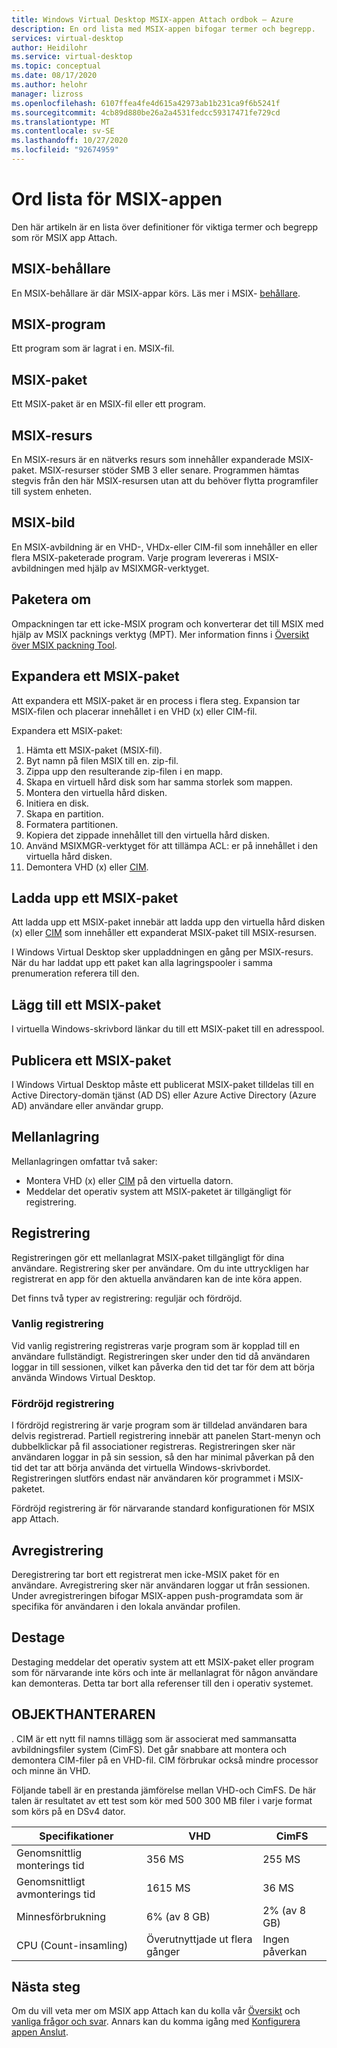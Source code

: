 ```yaml
---
title: Windows Virtual Desktop MSIX-appen Attach ordbok – Azure
description: En ord lista med MSIX-appen bifogar termer och begrepp.
services: virtual-desktop
author: Heidilohr
ms.service: virtual-desktop
ms.topic: conceptual
ms.date: 08/17/2020
ms.author: helohr
manager: lizross
ms.openlocfilehash: 6107ffea4fe4d615a42973ab1b231ca9f6b5241f
ms.sourcegitcommit: 4cb89d880be26a2a4531fedcc59317471fe729cd
ms.translationtype: MT
ms.contentlocale: sv-SE
ms.lasthandoff: 10/27/2020
ms.locfileid: "92674959"
---
```

# <a name="msix-app-attach-glossary"></a>Ord lista för MSIX-appen

Den här artikeln är en lista över definitioner för viktiga termer och begrepp som rör MSIX app Attach.

## <a name="msix-container"></a>MSIX-behållare

En MSIX-behållare är där MSIX-appar körs. Läs mer i MSIX- [behållare](/windows/msix/msix-container).

## <a name="msix-application"></a>MSIX-program 

Ett program som är lagrat i en. MSIX-fil.

## <a name="msix-package"></a>MSIX-paket 

Ett MSIX-paket är en MSIX-fil eller ett program.

## <a name="msix-share"></a>MSIX-resurs

En MSIX-resurs är en nätverks resurs som innehåller expanderade MSIX-paket. MSIX-resurser stöder SMB 3 eller senare. Programmen hämtas stegvis från den här MSIX-resursen utan att du behöver flytta programfiler till system enheten.

## <a name="msix-image"></a>MSIX-bild

En MSIX-avbildning är en VHD-, VHDx-eller CIM-fil som innehåller en eller flera MSIX-paketerade program. Varje program levereras i MSIX-avbildningen med hjälp av MSIXMGR-verktyget.

## <a name="repackage"></a>Paketera om

Ompackningen tar ett icke-MSIX program och konverterar det till MSIX med hjälp av MSIX packnings verktyg (MPT). Mer information finns i [Översikt över MSIX packning Tool](/windows/msix/packaging-tool/tool-overview).

## <a name="expand-an-msix-package"></a>Expandera ett MSIX-paket

Att expandera ett MSIX-paket är en process i flera steg. Expansion tar MSIX-filen och placerar innehållet i en VHD (x) eller CIM-fil. 

Expandera ett MSIX-paket:

1. Hämta ett MSIX-paket (MSIX-fil).
2. Byt namn på filen MSIX till en. zip-fil.
3. Zippa upp den resulterande zip-filen i en mapp.
4. Skapa en virtuell hård disk som har samma storlek som mappen.
5. Montera den virtuella hård disken.
6. Initiera en disk.
7. Skapa en partition.
8. Formatera partitionen.
9. Kopiera det zippade innehållet till den virtuella hård disken.
10. Använd MSIXMGR-verktyget för att tillämpa ACL: er på innehållet i den virtuella hård disken.
11. Demontera VHD (x) eller [CIM](#cim).

## <a name="upload-an-msix-package"></a>Ladda upp ett MSIX-paket 

Att ladda upp ett MSIX-paket innebär att ladda upp den virtuella hård disken (x) eller [CIM](#cim) som innehåller ett expanderat MSIX-paket till MSIX-resursen.

I Windows Virtual Desktop sker uppladdningen en gång per MSIX-resurs. När du har laddat upp ett paket kan alla lagringspooler i samma prenumeration referera till den.

## <a name="add-an-msix-package"></a>Lägg till ett MSIX-paket

I virtuella Windows-skrivbord länkar du till ett MSIX-paket till en adresspool.

## <a name="publish-an-msix-package"></a>Publicera ett MSIX-paket 

I Windows Virtual Desktop måste ett publicerat MSIX-paket tilldelas till en Active Directory-domän tjänst (AD DS) eller Azure Active Directory (Azure AD) användare eller användar grupp.

## <a name="staging"></a>Mellanlagring

Mellanlagringen omfattar två saker:

- Montera VHD (x) eller [CIM](#cim) på den virtuella datorn.
- Meddelar det operativ system att MSIX-paketet är tillgängligt för registrering.

## <a name="registration"></a>Registrering

Registreringen gör ett mellanlagrat MSIX-paket tillgängligt för dina användare. Registrering sker per användare. Om du inte uttryckligen har registrerat en app för den aktuella användaren kan de inte köra appen.

Det finns två typer av registrering: reguljär och fördröjd.

### <a name="regular-registration"></a>Vanlig registrering

Vid vanlig registrering registreras varje program som är kopplad till en användare fullständigt. Registreringen sker under den tid då användaren loggar in till sessionen, vilket kan påverka den tid det tar för dem att börja använda Windows Virtual Desktop.

### <a name="delayed-registration"></a>Fördröjd registrering

I fördröjd registrering är varje program som är tilldelad användaren bara delvis registrerad. Partiell registrering innebär att panelen Start-menyn och dubbelklickar på fil associationer registreras. Registreringen sker när användaren loggar in på sin session, så den har minimal påverkan på den tid det tar att börja använda det virtuella Windows-skrivbordet. Registreringen slutförs endast när användaren kör programmet i MSIX-paketet.

Fördröjd registrering är för närvarande standard konfigurationen för MSIX app Attach.

## <a name="deregistration"></a>Avregistrering

Deregistrering tar bort ett registrerat men icke-MSIX paket för en användare. Avregistrering sker när användaren loggar ut från sessionen. Under avregistreringen bifogar MSIX-appen push-programdata som är specifika för användaren i den lokala användar profilen.

## <a name="destage"></a>Destage

Destaging meddelar det operativ system att ett MSIX-paket eller program som för närvarande inte körs och inte är mellanlagrat för någon användare kan demonteras. Detta tar bort alla referenser till den i operativ systemet.

## <a name="cim"></a>OBJEKTHANTERAREN

. CIM är ett nytt fil namns tillägg som är associerat med sammansatta avbildningsfiler system (CimFS). Det går snabbare att montera och demontera CIM-filer på en VHD-fil. CIM förbrukar också mindre processor och minne än VHD.

Följande tabell är en prestanda jämförelse mellan VHD-och CimFS. De här talen är resultatet av ett test som kör med 500 300 MB filer i varje format som körs på en DSv4 dator.

|  Specifikationer                          | VHD                    | CimFS   |
|---------------------------------|--------------------------|-----------|
| Genomsnittlig monterings tid     | 356 MS                     | 255 MS      |
| Genomsnittligt avmonterings tid   | 1615 MS                    | 36 MS       |
| Minnesförbrukning | 6% (av 8 GB)                      | 2% (av 8 GB)       |
| CPU (Count-insamling)          | Överutnyttjade ut flera gånger | Ingen påverkan |

## <a name="next-steps"></a>Nästa steg

Om du vill veta mer om MSIX app Attach kan du kolla vår [Översikt](what-is-app-attach.md) och [vanliga frågor och svar](app-attach-faq.md). Annars kan du komma igång med [Konfigurera appen Anslut](app-attach.md).
